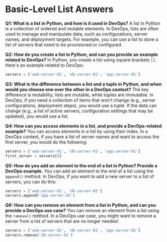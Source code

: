 # Basic-Level List Answers

**Q1: What is a list in Python, and how is it used in DevOps?**
A list in Python is a collection of ordered and mutable elements. In DevOps, lists are often used to manage and manipulate data, such as configurations, server names, and deployment targets. For example, you can use a list to store a list of servers that need to be provisioned or configured.

**Q2: How do you create a list in Python, and can you provide an example related to DevOps?**
In Python, you create a list using square brackets `[]`. Here's an example related to DevOps:
```python
servers = ['web-server-01', 'db-server-01', 'app-server-01']
```

**Q3: What is the difference between a list and a tuple in Python, and when would you choose one over the other in a DevOps context?**
The key difference is mutability; lists are mutable, while tuples are immutable. In DevOps, if you need a collection of items that won't change (e.g., server configurations, deployment steps), you would use a tuple. If the data can change (e.g., a list of active servers, configuration settings that may be updated), you would use a list.

**Q4: How can you access elements in a list, and provide a DevOps-related example?**
You can access elements in a list by using their index. In a DevOps context, if you have a list of server names and want to access the first server, you would do the following:
```python
servers = ['web-server-01', 'db-server-01', 'app-server-01']
first_server = servers[0]
```

**Q5: How do you add an element to the end of a list in Python? Provide a DevOps example.**
You can add an element to the end of a list using the `append()` method. In DevOps, if you want to add a new server to a list of servers, you can do this:
```python
servers = ['web-server-01', 'db-server-01']
servers.append('app-server-01')
```

**Q6: How can you remove an element from a list in Python, and can you provide a DevOps use case?**
You can remove an element from a list using the `remove()` method. In a DevOps use case, you might want to remove a server from a list of servers that are no longer needed:
```python
servers = ['web-server-01', 'db-server-01', 'app-server-01']
servers.remove('db-server-01')
```